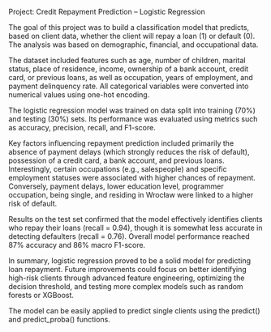 Project: Credit Repayment Prediction – Logistic Regression

The goal of this project was to build a classification model that predicts, based on client data, whether the client will repay a loan (1) or default (0). The analysis was based on demographic, financial, and occupational data.

The dataset included features such as age, number of children, marital status, place of residence, income, ownership of a bank account, credit card, or previous loans, as well as occupation, years of employment, and payment delinquency rate. All categorical variables were converted into numerical values using one-hot encoding.

The logistic regression model was trained on data split into training (70%) and testing (30%) sets. Its performance was evaluated using metrics such as accuracy, precision, recall, and F1-score.

Key factors influencing repayment prediction included primarily the absence of payment delays (which strongly reduces the risk of default), possession of a credit card, a bank account, and previous loans. Interestingly, certain occupations (e.g., salespeople) and specific employment statuses were associated with higher chances of repayment. Conversely, payment delays, lower education level, programmer occupation, being single, and residing in Wrocław were linked to a higher risk of default.

Results on the test set confirmed that the model effectively identifies clients who repay their loans (recall = 0.94), though it is somewhat less accurate in detecting defaulters (recall = 0.76). Overall model performance reached 87% accuracy and 86% macro F1-score.

In summary, logistic regression proved to be a solid model for predicting loan repayment. Future improvements could focus on better identifying high-risk clients through advanced feature engineering, optimizing the decision threshold, and testing more complex models such as random forests or XGBoost.

The model can be easily applied to predict single clients using the predict() and predict_proba() functions.
